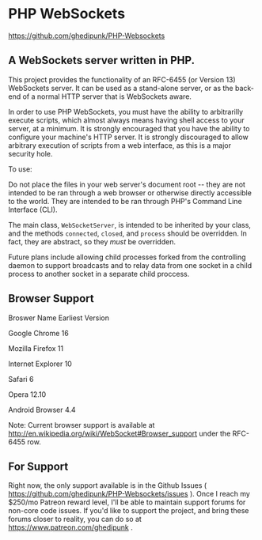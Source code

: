 PHP WebSockets
==============
https://github.com/ghedipunk/PHP-Websockets

A WebSockets server written in PHP.
-----------------------------------

This project provides the functionality of an RFC-6455 (or Version 13) WebSockets server.  It can be used as a stand-alone server, or as the back-end of a normal HTTP server that is WebSockets aware.

In order to use PHP WebSockets, you must have the ability to arbitrarilly execute scripts, which almost always means having shell access to your server, at a minimum.  It is strongly encouraged that you have the ability to configure your machine's HTTP server.  It is strongly discouraged to allow arbitrary execution of scripts from a web interface, as this is a major security hole.

To use:

Do not place the files in your web server's document root -- they are not intended to be ran through a web browser or otherwise directly accessible to the world.  They are intended to be ran through PHP's Command Line Interface (CLI).

The main class, `WebSocketServer`, is intended to be inherited by your class, and the methods `connected`, `closed`, and `process` should be overridden.  In fact, they are abstract, so they _must_ be overridden.

Future plans include allowing child processes forked from the controlling daemon to support broadcasts and to relay data from one socket in a child process to another socket in a separate child proccess.

Browser Support
---------------

Broswer Name        Earliest Version

Google Chrome       16

Mozilla Firefox     11

Internet Explorer   10

Safari              6

Opera               12.10

Android Browser     4.4

Note: Current browser support is available at http://en.wikipedia.org/wiki/WebSocket#Browser_support under the RFC-6455 row.

For Support
-----------

Right now, the only support available is in the Github Issues ( https://github.com/ghedipunk/PHP-Websockets/issues ).  Once I reach my $250/mo Patreon reward level, I'll be able to maintain support forums for non-core code issues.  If you'd like to support the project, and bring these forums closer to reality, you can do so at https://www.patreon.com/ghedipunk .
